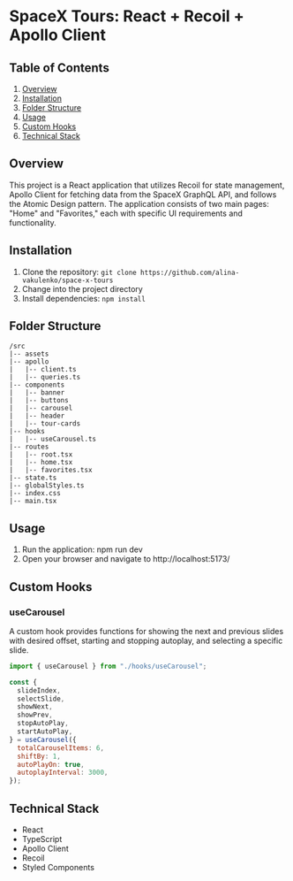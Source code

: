 # SpaceX Tours: React + Recoil + Apollo Client

## Table of Contents

1. [Overview](#overview)
2. [Installation](#installation)
3. [Folder Structure](#folder-structure)
4. [Usage](#usage)
5. [Custom Hooks](#custom-hooks)
6. [Technical Stack](#technical-stack)

## Overview

This project is a React application that utilizes Recoil for state management, Apollo Client for fetching data from the SpaceX GraphQL API, and follows the Atomic Design pattern. The application consists of two main pages: "Home" and "Favorites," each with specific UI requirements and functionality.

## Installation

1. Clone the repository: `git clone https://github.com/alina-vakulenko/space-x-tours`
2. Change into the project directory
3. Install dependencies: `npm install`

## Folder Structure

```plaintext
/src
|-- assets
|-- apollo
|   |-- client.ts
|   |-- queries.ts
|-- components
|   |-- banner
|   |-- buttons
|   |-- carousel
|   |-- header
|   |-- tour-cards
|-- hooks
|   |-- useCarousel.ts
|-- routes
|   |-- root.tsx
|   |-- home.tsx
|   |-- favorites.tsx
|-- state.ts
|-- globalStyles.ts
|-- index.css
|-- main.tsx
```

## Usage

1. Run the application: npm run dev
2. Open your browser and navigate to http://localhost:5173/

## Custom Hooks

### useCarousel

A custom hook provides functions for showing the next and previous slides with desired offset, starting and stopping autoplay, and selecting a specific slide.

```js
import { useCarousel } from "./hooks/useCarousel";

const {
  slideIndex,
  selectSlide,
  showNext,
  showPrev,
  stopAutoPlay,
  startAutoPlay,
} = useCarousel({
  totalCarouselItems: 6,
  shiftBy: 1,
  autoPlayOn: true,
  autoplayInterval: 3000,
});
```

## Technical Stack

- React
- TypeScript
- Apollo Client
- Recoil
- Styled Components
